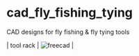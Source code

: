 # cad_fly_fishing_tying
CAD designs for fly fishing &amp; fly tying tools


| tool rack | ![freecad](https://raw.github.com/lewismj/tiki/master/docs/src/main/resources/microsite/img/thumb.search.png)  |
